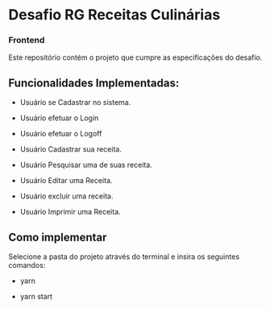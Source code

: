 # Desafio RG Receitas Culinárias

### Frontend

Este repositório contém o projeto que cumpre as especificações do desafio.


## Funcionalidades Implementadas:

* Usuário se Cadastrar no sistema.

* Usuário efetuar o Login

* Usuário efetuar o Logoff

* Usuário Cadastrar sua receita.

* Usuário Pesquisar uma de suas receita.

* Usuário Editar uma Receita.

* Usuário excluir uma receita.

* Usuário Imprimir uma Receita.

## Como implementar

Selecione a pasta do projeto através do terminal e insira os seguintes comandos:

* yarn

* yarn start
